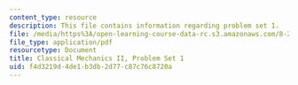 ```yaml
---
content_type: resource
description: This file contains information regarding problem set 1.
file: /media/https%3A/open-learning-course-data-rc.s3.amazonaws.com/8-223-classical-mechanics-ii-january-iap-2017/f4d3219d4de1b3db2d77c87c76c8720a_MIT8_223IAP17_pset1.pdf
file_type: application/pdf
resourcetype: Document
title: Classical Mechanics II, Problem Set 1
uid: f4d3219d-4de1-b3db-2d77-c87c76c8720a
---
```

